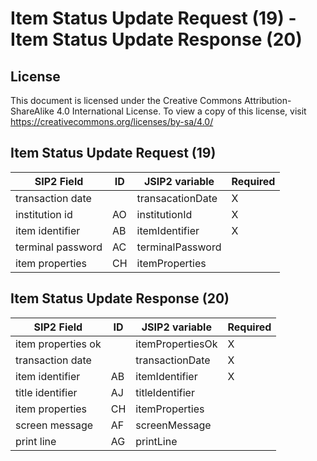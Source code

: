 # Item Status Update Request (19) - Item Status Update Response (20)

## License

This document is licensed under the Creative Commons Attribution-ShareAlike 4.0 International License.
To view a copy of this license, visit <https://creativecommons.org/licenses/by-sa/4.0/>

## Item Status Update Request (19)

SIP2 Field        | ID | JSIP2 variable   | Required
------------------|----|------------------|-----------
transaction date  |    | transacationDate | X
institution id    | AO | institutionId    | X
item identifier   | AB | itemIdentifier   | X
terminal password | AC | terminalPassword | 
item properties | CH | itemProperties |

## Item Status Update Response (20)

SIP2 Field              | ID | JSIP2 variable        | Required
------------------------|----|-----------------------|-----------
item properties ok | | itemPropertiesOk | X
transaction date        |    | transactionDate       | X
item identifier   | AB | itemIdentifier   | X
title identifier | AJ | titleIdentifier |
item properties | CH | itemProperties |
screen message | AF | screenMessage |
print line | AG | printLine |
